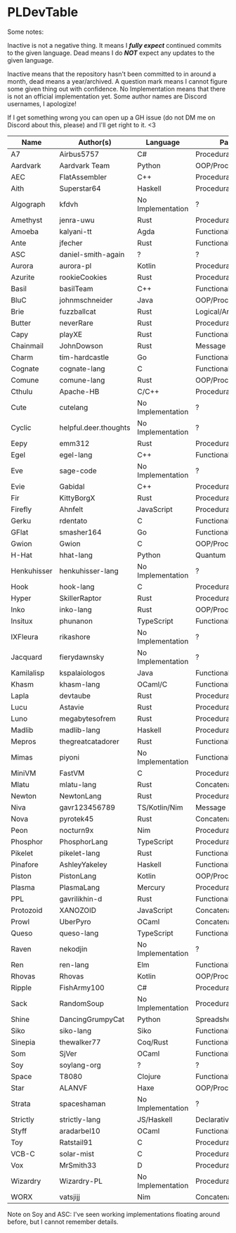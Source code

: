 # PLDevTable
Some notes:

Inactive is not a negative thing. It means I ***fully expect*** continued commits to the given language. Dead means I do ***NOT*** expect any updates to the given language.

Inactive means that the repository hasn't been committed to in around a month, dead means a year/archived. A question mark means I cannot figure some given thing out with confidence. No Implementation means that there is not an official implementation yet. Some author names are Discord usernames, I apologize!

If I get something wrong you can open up a GH issue (do not DM me on Discord about this, please) and I'll get right to it. <3

| Name        | Author(s)             | Language          | Paradigm(s)               | State    |
| ----------- | --------------------- | ----------------- | ------------------------- | -------- |
| A7          | Airbus5757            | C#                | Procedural                | Active   |
| Aardvark    | Aardvark Team         | Python            | OOP/Procedural            | Inactive |
| AEC         | FlatAssembler         | C++               | Procedural                | Active   |
| Aith        | Superstar64           | Haskell           | Procedural/Functional     | Active   |
| Algograph   | kfdvh                 | No Implementation | ?                         | ?        |
| Amethyst    | jenra-uwu             | Rust              | Procedural/Functional     | Active   |
| Amoeba      | kalyani-tt            | Agda              | Functional                | Active   |
| Ante        | jfecher               | Rust              | Functional                | Active   |
| ASC         | daniel-smith-again    | ?                 | ?                         | ?        |
| Aurora      | aurora-pl             | Kotlin            | Procedural                | Active   |
| Azurite     | rookieCookies         | Rust              | Procedural                | Active   |
| Basil       | basilTeam             | C++               | Functional                | Dead     |
| BluC        | johnmschneider        | Java              | OOP/Procedural            | Dead     |
| Brie        | fuzzballcat           | Rust              | Logical/Array             | Inactive |
| Butter      | neverRare             | Rust              | Procedural                | Active   |
| Capy        | playXE                | Rust              | Functional                | Active   |
| Chainmail   | JohnDowson            | Rust              | Message                   | Inactive |
| Charm       | tim-hardcastle        | Go                | Functional                | Inactive |
| Cognate     | cognate-lang          | C                 | Functional                | Inactive |
| Comune      | comune-lang           | Rust              | OOP/Procedural            | Active   |
| Cthulu      | Apache-HB             | C/C++             | Procedural                | Active   |
| Cute        | cutelang              | No Implementation | ?                         | ?        |
| Cyclic      | helpful.deer.thoughts | No Implementation | ?                         | ?        |
| Eepy        | emm312                | Rust              | Procedural                | Active   |
| Egel        | egel-lang             | C++               | Functional                | Active   |
| Eve         | sage-code             | No Implementation | ?                         | ?        |
| Evie        | Gabidal               | C++               | Procedural                | Inactive |
| Fir         | KittyBorgX            | Rust              | Procedural                | Inactive |
| Firefly     | Ahnfelt               | JavaScript        | Procedural                | Active   |
| Gerku       | rdentato              | C                 | Functional                | Dead     |
| GFlat       | smasher164            | Go                | Functional                | Active   |
| Gwion       | Gwion                 | C                 | OOP/Procedural/Musical    | Active   |
| H-Hat       | hhat-lang             | Python            | Quantum                   | Inactive |
| Henkuhisser | henkuhisser-lang      | No Implementation | ?                         | ?        |
| Hook        | hook-lang             | C                 | Procedural                | Active   |
| Hyper       | SkillerRaptor         | Rust              | Procedural                | Dead     |
| Inko        | inko-lang             | Rust              | OOP/Procedural            | Active   |
| Insitux     | phunanon              | TypeScript        | Functional                | Active   |
| IXFleura    | rikashore             | No Implementation | ?                         | ?        |
| Jacquard    | fierydawnsky          | No Implementation | ?                         | ?        |
| Kamilalisp  | kspalaiologos         | Java              | Functional                | Active   |
| Khasm       | khasm-lang            | OCaml/C           | Functional                | Inactive |
| Lapla       | devtaube              | Rust              | Procedural                | Active   |
| Lucu        | Astavie               | Rust              | Procedural                | Active   |
| Luno        | megabytesofrem        | Rust              | Procedural                | Active   |
| Madlib      | madlib-lang           | Haskell           | Procedural/Functional     | Active   |
| Mepros      | thegreatcatadorer     | Rust              | Functional                | Inactive |
| Mimas       | piyoni                | No Implementation | Functional                | ?        |
| MiniVM      | FastVM                | C                 | Procedural                | Inactive |
| Mlatu       | mlatu-lang            | Rust              | Concatenative             | Inactive |
| Newton      | NewtonLang            | Rust              | Procedural                | Inactive |
| Niva        | gavr123456789         | TS/Kotlin/Nim     | Message                   | Active   |
| Nova        | pyrotek45             | Rust              | Concatenative/Procedural  | Inactive |
| Peon        | nocturn9x             | Nim               | Procedural                | Active   |
| Phosphor    | PhosphorLang          | TypeScript        | Procedural                | Inactive |
| Pikelet     | pikelet-lang          | Rust              | Functional                | Dead     |
| Pinafore    | AshleyYakeley         | Haskell           | Functional                | Active   |
| Piston      | PistonLang            | Kotlin            | OOP/Procedural            | Active   |
| Plasma      | PlasmaLang            | Mercury           | Procedural/Functional     | Inactive |
| PPL         | gavrilikhin-d         | Rust              | Functional                | Active   |
| Protozoid   | XANOZOID              | JavaScript        | Concatenative             | Inactive |
| Prowl       | UberPyro              | OCaml             | Concatenative             | Inactive |
| Queso       | queso-lang            | TypeScript        | Functional                | Inactive |
| Raven       | nekodjin              | No Implementation | ?                         | ?        |
| Ren         | ren-lang              | Elm               | Functional                | Dead     |
| Rhovas      | Rhovas                | Kotlin            | OOP/Procedural/Functional | Active   |
| Ripple      | FishArmy100           | C#                | Procedural                | Inactive |
| Sack        | RandomSoup            | No Implementation | Procedural                | Inactive |
| Shine       | DancingGrumpyCat      | Python            | Spreadsheet(?)            | Inactive |
| Siko        | siko-lang             | Siko              | Functional                | Active   |
| Sinepia     | thewalker77           | Coq/Rust          | Functional                | Inactive |
| Som         | SjVer                 | OCaml             | Functional                | Inactive |
| Soy         | soylang-org           | ?                 | ?                         | ?        |
| Space       | T8080                 | Clojure           | Functional                | Dead     |
| Star        | ALANVF                | Haxe              | OOP/Procedural            | Active   |
| Strata      | spaceshaman           | No Implementation | ?                         | ?        |
| Strictly    | strictly-lang         | JS/Haskell        | Declarative               | Dead     |
| Styff       | aradarbel10           | OCaml             | Functional                | Inactive |
| Toy         | Ratstail91            | C                 | Procedural                | Active   |
| VCB-C       | solar-mist            | C                 | Procedural                | Inactive |
| Vox         | MrSmith33             | D                 | Procedural                | Inactive |
| Wizardry    | Wizardry-PL           | No Implementation | Procedural                | Dead     |
| WORX        | vatsjijj              | Nim               | Concatenative             | Inactive |

Note on Soy and ASC: I've seen working implementations floating around before, but I cannot remember details.

